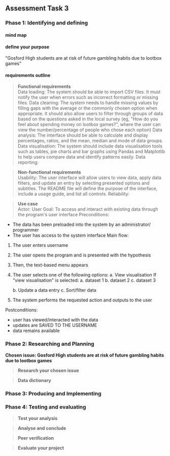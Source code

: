 ## Assessment Task 3
### Phase 1: Identifying and defining
#### **mind map**
#### **define your purpose**
"Gosford High students are at risk of future gambling habits due to lootbox games"
#### **requirements outline**
> **Functional requirements**  
Data loading: 
The system should be able to import CSV files. It must notify the user when errors such as incorrect formatting or missing files.
Data cleaning: 
The system needs to handle missing values by filling gaps with the average or the commonly chosen option when appropriate. It should also allow users to filter through groups of data based on the questions asked in the local survey (eg, "How do you feel about spending money on lootbox games?", where the user can view the number/percentage of people who chose each option)
Data analysis:
The interface should be able to calculate and display percentages, ratios, and the mean, median and mode of data groups.
Data visualisation:
The system should include data visualisation tools such as tables, pie charts and bar graphs using Pandas and Matplotlib to help users compare data and identify patterns easily.
Data reporting:
> 


> **Non-functional requirements**  
Usability: The user interface will allow users to view data, apply data filters, and update an entry by selecting presented options and subtitles. The README file will define the purpose of the interface, include a usage guide, and list all controls.
Reliability:

> **Use case**  
Actor:  User
Goal:  To access and interact with existing data through the program's user interface
Preconditions: 
- The data has been preloaded into the system by an administrator/ programmer
- The user has access to the system interface
Main flow:
1. The user enters username
2. The user opens the program and is presented with the hypothesis
3. Then, the text-based menu appears
4. The user selects one of the following options:
   a. View visualisation
     If "view visualisation" is selected:
     a. dataset 1
     b. dataset 2
     c. dataset 3

   b. Update a data entry
   c. Sort/filter data
5. The system performs the requested action and outputs to the user

Postconditions:
- user has viewed/interacted with the data
- updates are SAVED TO THE USERNAME
- data remains available


### Phase 2: Researching and Planning
**Chosen issue: Gosford High students are at risk of future gambling habits due to lootbox games**

> **Research your chosen issue**  



> **Data dictionary**

### Phase 3: Producing and Implementing


### Phase 4: Testing and evaluating
> **Test your analysis**

> **Analyse and conclude**

> **Peer verification**

> **Evaluate your project**
